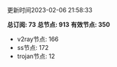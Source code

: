 更新时间2023-02-06 21:58:33

**总订阅: 73**
**总节点: 913**
**有效节点: 350**
- v2ray节点: 166
- ss节点: 172
- trojan节点: 12
